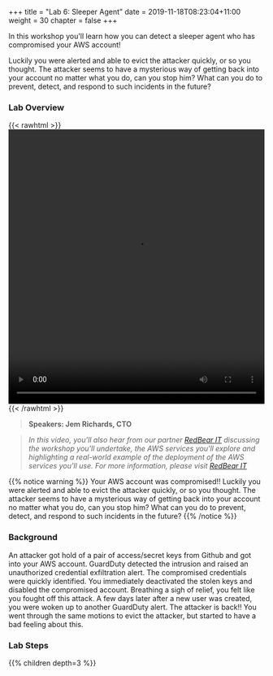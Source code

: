 +++
title = "Lab 6: Sleeper Agent"
date = 2019-11-18T08:23:04+11:00
weight = 30
chapter = false
+++

In this workshop you'll learn how you can detect a sleeper agent who has compromised your  AWS account!

 Luckily you were alerted and able to evict the attacker quickly, or so you thought. The attacker seems to have a mysterious way of getting back into your account no matter what you do, can you stop him? What can you do to prevent, detect, and respond to such incidents in the future?

### Lab Overview

 {{< rawhtml >}}
<video width="100%" height="540" controls>
  <source src="https://apj-security-workshop.s3-ap-southeast-2.amazonaws.com/q4/lab6-intro-sourced.mp4" type="video/mp4">
  Your browser doesn't support video.
</video>
{{< /rawhtml >}}

>  **Speakers: Jem Richards, CTO** 

>  *In this video, you’ll also hear from our partner [RedBear IT](https://a.mzn.cloud/jam-redbearit) discussing the workshop you'll undertake, the AWS services you'll explore and highlighting a real-world example of the deployment of the AWS services you’ll use. For more information, please visit [RedBear IT](https://a.mzn.cloud/jam-redbearit)*

{{% notice warning %}}
Your AWS account was compromised!! Luckily you were alerted and able to evict the attacker quickly, or so you thought. The attacker seems to have a mysterious way of getting back into your account no matter what you do, can you stop him? What can you do to prevent, detect, and respond to such incidents in the future?
{{% /notice %}}


### Background
 
An attacker got hold of a pair of access/secret keys from Github and got into your AWS account. GuardDuty detected the intrusion and raised an unauthorized credential exfiltration alert. The compromised credentials were quickly identified. You immediately deactivated the stolen keys and disabled the compromised account. Breathing a sigh of relief, you felt like you fought off this attack.
A few days later after a new user was created, you were woken up to another GuardDuty alert. The attacker is back!! You went through the same motions to evict the attacker, but started to have a bad feeling about this.


### Lab Steps
{{% children depth=3 %}}